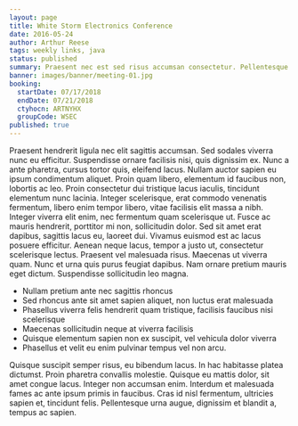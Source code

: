 ```yaml
---
layout: page
title: White Storm Electronics Conference
date: 2016-05-24
author: Arthur Reese
tags: weekly links, java
status: published
summary: Praesent nec est sed risus accumsan consectetur. Pellentesque eget.
banner: images/banner/meeting-01.jpg
booking:
  startDate: 07/17/2018
  endDate: 07/21/2018
  ctyhocn: ARTNYHX
  groupCode: WSEC
published: true
---
```

Praesent hendrerit ligula nec elit sagittis accumsan. Sed sodales viverra nunc eu efficitur. Suspendisse ornare facilisis nisi, quis dignissim ex. Nunc a ante pharetra, cursus tortor quis, eleifend lacus. Nullam auctor sapien eu ipsum condimentum aliquet. Proin quam libero, elementum id faucibus non, lobortis ac leo. Proin consectetur dui tristique lacus iaculis, tincidunt elementum nunc lacinia. Integer scelerisque, erat commodo venenatis fermentum, libero enim tempor libero, vitae facilisis elit massa a nibh. Integer viverra elit enim, nec fermentum quam scelerisque ut. Fusce ac mauris hendrerit, porttitor mi non, sollicitudin dolor. Sed sit amet erat dapibus, sagittis lacus eu, laoreet dui.
Vivamus euismod est ac lacus posuere efficitur. Aenean neque lacus, tempor a justo ut, consectetur scelerisque lectus. Praesent vel malesuada risus. Maecenas ut viverra quam. Nunc et urna quis purus feugiat dapibus. Nam ornare pretium mauris eget dictum. Suspendisse sollicitudin leo magna.

* Nullam pretium ante nec sagittis rhoncus
* Sed rhoncus ante sit amet sapien aliquet, non luctus erat malesuada
* Phasellus viverra felis hendrerit quam tristique, facilisis faucibus nisi scelerisque
* Maecenas sollicitudin neque at viverra facilisis
* Quisque elementum sapien non ex suscipit, vel vehicula dolor viverra
* Phasellus et velit eu enim pulvinar tempus vel non arcu.

Quisque suscipit semper risus, eu bibendum lacus. In hac habitasse platea dictumst. Proin pharetra convallis molestie. Quisque eu mattis dolor, sit amet congue lacus. Integer non accumsan enim. Interdum et malesuada fames ac ante ipsum primis in faucibus. Cras id nisl fermentum, ultricies sapien et, tincidunt felis. Pellentesque urna augue, dignissim et blandit a, tempus ac sapien.
